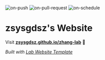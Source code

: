 
  ![on-push](../../actions/workflows/on-push.yaml/badge.svg)
  ![on-pull-request](../../actions/workflows/on-pull-request.yaml/badge.svg)
  ![on-schedule](../../actions/workflows/on-schedule.yaml/badge.svg)

  # zsysgdsz's Website

  Visit **[zsysgdsz.github.io/zhang-lab](https://zsysgdsz.github.io/zhang-lab)** 🚀

  _Built with [Lab Website Template](https://greene-lab.gitbook.io/lab-website-template-docs)_

